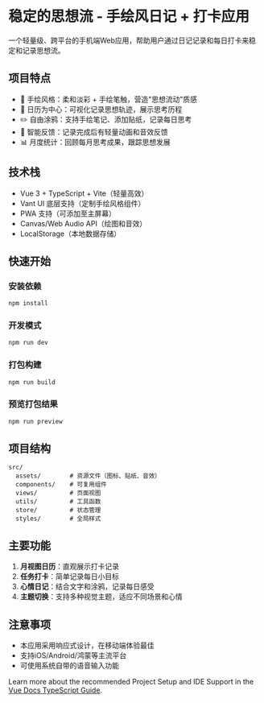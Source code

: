 # 稳定的思想流 - 手绘风日记 + 打卡应用

一个轻量级、跨平台的手机端Web应用，帮助用户通过日记记录和每日打卡来稳定和记录思想流。

## 项目特点

- 🎨 手绘风格：柔和淡彩 + 手绘笔触，营造"思想流动"质感
- 📅 日历为中心：可视化记录思想轨迹，展示思考历程
- ✏️ 自由涂鸦：支持手绘笔记、添加贴纸，记录每日思考
- 🔔 智能反馈：记录完成后有轻量动画和音效反馈
- 📊 月度统计：回顾每月思考成果，跟踪思想发展

## 技术栈

- Vue 3 + TypeScript + Vite（轻量高效）
- Vant UI 底层支持（定制手绘风格组件）
- PWA 支持（可添加至主屏幕）
- Canvas/Web Audio API（绘图和音效）
- LocalStorage（本地数据存储）

## 快速开始

### 安装依赖

```bash
npm install
```

### 开发模式

```bash
npm run dev
```

### 打包构建

```bash
npm run build
```

### 预览打包结果

```bash
npm run preview
```

## 项目结构

```
src/
  assets/        # 资源文件（图标、贴纸、音效）
  components/    # 可复用组件
  views/         # 页面视图
  utils/         # 工具函数
  store/         # 状态管理
  styles/        # 全局样式
```

## 主要功能

1. **月视图日历**：直观展示打卡记录
2. **任务打卡**：简单记录每日小目标
3. **心情日记**：结合文字和涂鸦，记录每日感受
4. **主题切换**：支持多种视觉主题，适应不同场景和心情

## 注意事项

- 本应用采用响应式设计，在移动端体验最佳
- 支持iOS/Android/鸿蒙等主流平台
- 可使用系统自带的语音输入功能

Learn more about the recommended Project Setup and IDE Support in the [Vue Docs TypeScript Guide](https://vuejs.org/guide/typescript/overview.html#project-setup).
